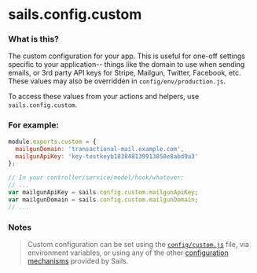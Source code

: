 # sails.config.custom

### What is this?

The custom configuration for your app. This is useful for one-off settings specific to your application-- things like the domain to use when sending emails, or 3rd party API keys for Stripe, Mailgun, Twitter, Facebook, etc. These values may also be overridden in `config/env/production.js`.

To access these values from your actions and helpers, use `sails.config.custom`.

### For example:

```javascript
module.exports.custom = {
  mailgunDomain: 'transactional-mail.example.com',
  mailgunApiKey: 'key-testkeyb183848139913858e8abd9a3'
};
```

```javascript
// In your controller/service/model/hook/whatever:
// ...
var mailgunApiKey = sails.config.custom.mailgunApiKey;
var mailgunDomain = sails.config.custom.mailgunDomain;
// ...
```
### Notes
> Custom configuration can be set using the [`config/custom.js`](http://sailsjs.com/documentation/anatomy/config/custom-js) file, via environment variables, or using any of the other [configuration mechanisms](http://sailsjs.com/documentation/concepts/configuration) provided by Sails.


<docmeta name="displayName" value="sails.config.custom">

